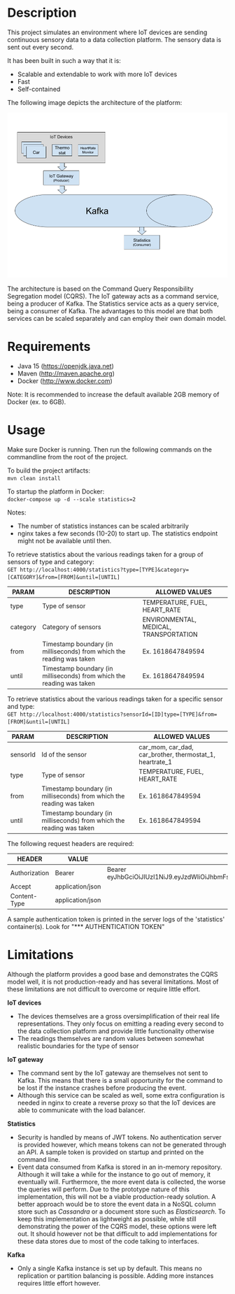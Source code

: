 # Description
This project simulates an environment where IoT devices are sending continuous sensory data
to a data collection platform. The sensory data is sent out every second. 

It has been built in such a way that it is:

- Scalable and extendable to work with more IoT devices
- Fast
- Self-contained

The following image depicts the architecture of the platform:

![Architecture](architecture.png)

The architecture is based on the Command Query Responsibility Segregation model (CQRS). The IoT gateway
acts as a command service, being a producer of Kafka. The Statistics service acts as a
query service, being a consumer of Kafka. The advantages to this model are that both services
can be scaled separately and can employ their own domain model.

# Requirements
- Java 15 (https://openjdk.java.net)
- Maven (http://maven.apache.org)
- Docker (http://www.docker.com)

Note: It is recommended to increase the default available 2GB memory of Docker (ex. to 6GB).

# Usage

Make sure Docker is running. Then run the following commands on the commandline from
the root of the project.

To build the project artifacts: \
`mvn clean install`

To startup the platform in Docker:\
`docker-compose up -d --scale statistics=2`

Notes:
- The number of statistics instances can be scaled arbitrarily
- nginx takes a few seconds (10-20) to start up. The statistics endpoint might not be available 
  until then.

To retrieve statistics about the various readings taken for a group of sensors of type and category:\
`GET http://localhost:4000/statistics?type=[TYPE]&category=[CATEGORY]&from=[FROM]&until=[UNTIL]`

|PARAM|DESCRIPTION|ALLOWED VALUES|
|---|---|---|
|type|Type of sensor|TEMPERATURE, FUEL, HEART_RATE|
|category|Category of sensors|ENVIRONMENTAL, MEDICAL, TRANSPORTATION|
|from|Timestamp boundary (in milliseconds) from which the reading was taken|Ex. 1618647849594|
|until|Timestamp boundary (in milliseconds) from which the reading was taken|Ex. 1618647849594|

To retrieve statistics about the various readings taken for a specific sensor and type:\
`GET http://localhost:4000/statistics?sensorId=[ID]type=[TYPE]&from=[FROM]&until=[UNTIL]`

|PARAM|DESCRIPTION|ALLOWED VALUES|
|---|---|---|
|sensorId|Id of the sensor|car_mom, car_dad, car_brother, thermostat_1, heartrate_1|
|type|Type of sensor|TEMPERATURE, FUEL, HEART_RATE|
|from|Timestamp boundary (in milliseconds) from which the reading was taken|Ex. 1618647849594|
|until|Timestamp boundary (in milliseconds) from which the reading was taken|Ex. 1618647849594|

The following request headers are required:

|HEADER|VALUE|EXAMPLE|
|---|---|---|
|Authorization|Bearer <token>|Bearer eyJhbGciOiJIUzI1NiJ9.eyJzdWIiOiJhbmFsaXN0IiwiYXV0aCI6W3siYXV0aG9yaXR5IjoiUk9MRV9BTkFMSVNUIn1dLCJpYXQiOjE2MTg2NDQyODN9.4hlDKWmXssVOs1Zj2Y_rSC5ls62PEQMj7YTBXSKDgxQ| 
|Accept|application/json||
|Content-Type|application/json|

A sample authentication token is printed in the server logs of the 'statistics' container(s). Look for "*** AUTHENTICATION TOKEN"

# Limitations

Although the platform provides a good base and demonstrates the CQRS model well, it is not production-ready 
and has several limitations. Most of these limitations are not difficult to overcome or require little effort.

**IoT devices**
- The devices themselves are a gross oversimplification of their real life representations. They only focus on emitting 
  a reading every second to the data collection platform and provide little functionality otherwise
- The readings themselves are random values between somewhat realistic boundaries for the type of sensor

**IoT gateway**
- The command sent by the IoT gateway are themselves not sent to Kafka. This means that there is
  a small opportunity for the command to be lost if the instance crashes before producing the event.
- Although this service can be scaled as well, some extra configuration is needed in nginx to create a reverse proxy so
  that the IoT devices are able to communicate with the load balancer.

**Statistics**
- Security is handled by means of JWT tokens. No authentication server is provided however, which means tokens can not be 
  generated through an API. A sample token is provided on startup and printed on the command line.
- Event data consumed from Kafka is stored in an in-memory repository. Although it will take a while for the instance 
  to go out of memory, it eventually will. Furthermore, the more event data is collected, the worse the queries will
  perform. Due to the prototype nature of this implementation, this will not be a viable production-ready solution.
  A better approach would be to store the event data in a NoSQL column store such as _Cassandra_ or a document store
  such as _Elasticsearch_. To keep this implementation as lightweight as possible, while still demonstrating the power
  of the CQRS model, these options were left out. It should however not be that difficult to add implementations for
  these data stores due to most of the code talking to interfaces.

**Kafka**
- Only a single Kafka instance is set up by default. This means no replication or partition balancing is possible. 
  Adding more instances requires little effort however.